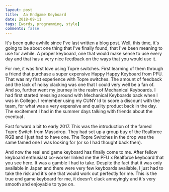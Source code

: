 ```yaml
---
layout: post
title:  An Endgame Keyboard
date: 2018-09-11
tags: [words, programming, style]
comments: false
---
```


It's been quite awhile since I've last written a blog post. Well, this time, it's going to be about one thing that I've finally found, that I've been meaning to use for awhile. A proper keyboard, one that would make sense to use every day and that has a very nice feedback on the ways that you would use it.

For me, it was first love using Topre switches. First learning of them through a friend that purchase a super expensive Happy Happy Keyboard from PFU. That was my first experience with Topre switches. The amount of feedback and the lack of noisy clacking was one that I could very well be a fan of. And so, further went my journey in the realm of Mechanical Keyboards. I had first started messing around with Mechanical Keyboards back when I was in College. I remember using my CUNY Id to score a discount with the team, for what was a very expensive and quality product back in the day. The excitement I had in the summer days talking with friends about the eventual .

Fast forward a bit to early 2017. This was the introduction of the famed Topre Switch from Massdrop. They had set up a group buy of the Realforce RGB and I just had to have one. The Topre Switches in the drop was the same famed one I was looking for (or so I had thought back then).

And now the real end game keyboard has finally come to me. After fellow keyboard enthusiast co-worker linked me the PFU x Realforce keyboard that you see here. It was a gamble I had to take. Despite the fact that it was only available in Japan and there were very few keyboards available, I just had to take the risk and it's one that would work out perfectly for me. This is the true end game keyboard for me, it doesn't clack annoyingly and it's very smooth and enjoyable to type on. 


